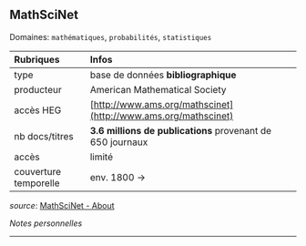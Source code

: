 ## MathSciNet
Domaines: `mathématiques`, `probabilités`, `statistiques`

| Rubriques | Infos |
| :-------- | :---- |
| type | base de données **bibliographique** |
| producteur | American Mathematical Society |
| accès HEG | [http://www.ams.org/mathscinet](http://www.ams.org/mathscinet) |
| nb docs/titres | **3.6 millions de publications** provenant de <br/>650 journaux |
| accès | limité |
| couverture temporelle | env. 1800 -> |

*source*: [MathSciNet - About](http://www.ams.org/mathscinet/help/about.html?version=2)

*Notes personnelles*

---

